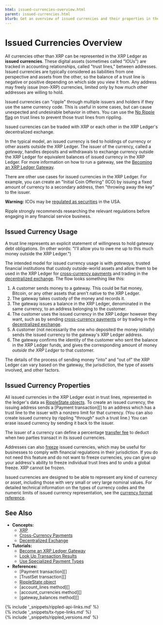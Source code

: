 ```yaml
---
html: issued-currencies-overview.html
parent: issued-currencies.html
blurb: Get an overview of issued currencies and their properties in the XRP Ledger.
---
```

# Issued Currencies Overview

All currencies other than XRP can be represented in the XRP Ledger as **issued currencies**. These digital assets (sometimes called "IOUs") are tracked in accounting relationships, called "trust lines," between addresses. Issued currencies are typically considered as liabilities from one perspective and assets from the other, so the balance of a trust line is negative or positive depending on which side you view it from. Any address may freely issue (non-XRP) currencies, limited only by how much other addresses are willing to hold.

Issued currencies can "ripple" through multiple issuers and holders if they use the same currency code. This is useful in some cases, but can cause unexpected and undesirable behavior in others. You can use the [No Ripple flag](rippling.html) on trust lines to prevent those trust lines from rippling.

Issued currencies can be traded with XRP or each other in the XRP Ledger's decentralized exchange.

In the typical model, an issued currency is tied to holdings of currency or other assets outside the XRP Ledger. The issuer of the currency, called a _gateway_, handles deposits and withdrawals to exchange currency outside the XRP Ledger for equivalent balances of issued currency in the XRP Ledger. For more information on how to run a gateway, see the [Becoming an XRP Ledger Gateway](become-an-xrp-ledger-gateway.html).

There are other use cases for issued currencies in the XRP Ledger. For example, you can create an "Initial Coin Offering" (ICO) by issuing a fixed amount of currency to a secondary address, then "throwing away the key" to the issuer.

**Warning:** ICOs may be [regulated as securities](https://www.sec.gov/oiea/investor-alerts-and-bulletins/ib_coinofferings) in the USA. <!-- SPELLING_IGNORE: icos -->

Ripple strongly recommends researching the relevant regulations before engaging in any financial service business.


## Issued Currency Usage

A trust line represents an explicit statement of willingness to hold gateway debt obligations. (In other words: "I'll allow you to owe me up to this much money outside the XRP Ledger.")

The intended model for issued currency usage is with _gateways_, trusted financial institutions that custody outside-world assets and allow them to be used in the XRP Ledger for [cross-currency payments](cross-currency-payments.html) and trading in the [decentralized exchange](decentralized-exchange.html). The flow looks something like this:

1. A customer sends money to a gateway. This could be fiat money, Bitcoin, or any other assets that aren't native to the XRP Ledger.
2. The gateway takes custody of the money and records it.
3. The gateway issues a balance in the XRP Ledger, denominated in the same currency, to an address belonging to the customer.
4. The customer uses the issued currency in the XRP Ledger however they want, such as by sending [cross-currency payments](cross-currency-payments.html) or by trading in the [decentralized exchange](decentralized-exchange.html).
5. A customer (not necessarily the one who deposited the money initially) sends the issued currency to the gateway's XRP Ledger address.
6. The gateway confirms the identity of the customer who sent the balance in the XRP Ledger funds, and gives the corresponding amount of money _outside the XRP Ledger_ to that customer.

The details of the process of sending money "into" and "out of" the XRP Ledger can vary based on the gateway, the jurisdiction, the type of assets involved, and other factors.


## Issued Currency Properties

All issued currencies in the XRP Ledger exist in trust lines, represented in the ledger's data as [RippleState objects](ripplestate.html). To create an issued currency, the issuing address sends a [Payment transaction][] to an address which has a trust line to the issuer with a nonzero limit for that currency. (You can also create issued currency by rippling "through" such a trust line.) You can erase issued currency by sending it back to the issuer.

The issuer of a currency can define a percentage [transfer fee](transfer-fees.html) to deduct when two parties transact in its issued currencies.

Addresses can also [freeze](freezes.html) issued currencies, which may be useful for businesses to comply with financial regulations in their jurisdiction. If you do not need this feature and do not want to freeze currencies, you can give up your address's ability to freeze individual trust lines and to undo a global freeze. XRP cannot be frozen.

Issued currencies are designed to be able to represent any kind of currency or asset, including those with very small or very large nominal values. For detailed technical information on the types of currency codes and the numeric limits of issued currency representation, see the [currency format reference](currency-formats.html).

## See Also

- **Concepts:**
    - [XRP](xrp.html)
    - [Cross-Currency Payments](cross-currency-payments.html)
    - [Decentralized Exchange](decentralized-exchange.html)
- **Tutorials:**
    - [Become an XRP Ledger Gateway](become-an-xrp-ledger-gateway.html)
    - [Look Up Transaction Results](look-up-transaction-results.html)
    - [Use Specialized Payment Types](use-specialized-payment-types.html)
- **References:**
    - [Payment transaction][]
    - [TrustSet transaction][]
    - [RippleState object](ripplestate.html)
    - [account_lines method][]
    - [account_currencies method][]
    - [gateway_balances method][]

<!--{# common link defs #}-->
{% include '_snippets/rippled-api-links.md' %}			
{% include '_snippets/tx-type-links.md' %}			
{% include '_snippets/rippled_versions.md' %}
